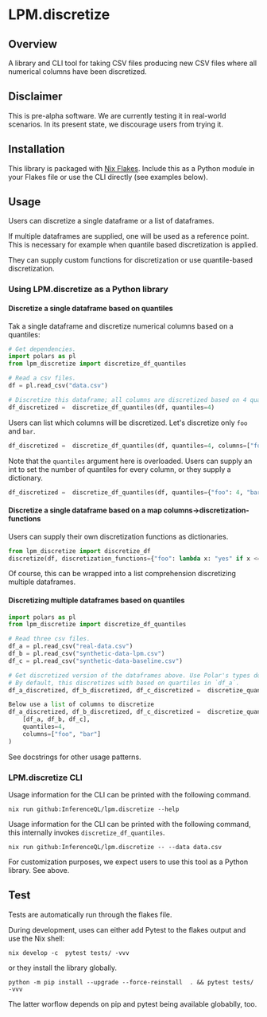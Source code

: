 # LPM.discretize

## Overview

A library and CLI tool for taking CSV files producing new CSV files where all
numerical columns have been discretized.

## Disclaimer
This is pre-alpha software. We are currently testing it in real-world scenarios. In its present state, we discourage users from trying it.

## Installation

This library is packaged with [Nix Flakes](https://nixos.wiki/wiki/Flakes).
Include this as a Python module in your Flakes file or use the CLI directly (see
examples below).

## Usage

Users can discretize a single dataframe or a list of dataframes.

If multiple dataframes are supplied, one will be used as a reference point. This
is necessary for example when quantile based discretization is applied.

They can supply custom functions for discretization or use quantile-based discretization.

### Using LPM.discretize as a Python library

#### Discretize a single dataframe based on quantiles
Tak a single dataframe and discretize numerical columns based on a quantiles:
```python
# Get dependencies.
import polars as pl
from lpm_discretize import discretize_df_quantiles

# Read a csv files.
df = pl.read_csv("data.csv")

# Discretize this dataframe; all columns are discretized based on 4 quantiles. 
df_discretized =  discretize_df_quantiles(df, quantiles=4)
```
Users can list which columns will be discretized. Let's discretize only `foo` and
`bar`.
```python
df_discretized =  discretize_df_quantiles(df, quantiles=4, columns=["foo", "bar"])
```

Note that the `quantiles` argument here is overloaded. Users can supply an int to set the
number of quantiles for every column, or they supply a dictionary.
```python
df_discretized =  discretize_df_quantiles(df, quantiles={"foo": 4, "bar": 2}))
```

#### Discretize a single dataframe based on a map columns->discretization-functions

Users can supply their own discretization functions as dictionaries.
```python
from lpm_discretize import discretize_df
discretize(df, discretization_functions={"foo": lambda x: "yes" if x <= 1 else "no", "bar": lambda x: "ja" if x <= 6 else "nein"})
```

Of course, this can be wrapped into a list comprehension discretizing multiple dataframes.

#### Discretizing multiple dataframes based on quantiles

```python
import polars as pl
from lpm_discretize import discretize_df_quantiles

# Read three csv files.
df_a = pl.read_csv("real-data.csv")
df_b = pl.read_csv("synthetic-data-lpm.csv")
df_c = pl.read_csv("synthetic-data-baseline.csv")

# Get discretized version of the dataframes above. Use Polar's types do decide what to discretize.
# By default, this discretizes with based on quartiles in `df_a`.
df_a_discretized, df_b_discretized, df_c_discretized =  discretize_quantiles([df_a, df_b, df_c], quantiles=4)
```

```python
Below use a list of columns to discretize
df_a_discretized, df_b_discretized, df_c_discretized =  discretize_quantiles(
    [df_a, df_b, df_c],
    quantiles=4,
    columns=["foo", "bar"]
)
```



See docstrings for other usage patterns.

### LPM.discretize CLI

Usage information for the CLI can be printed with the following command.
```shell
nix run github:InferenceQL/lpm.discretize --help
```

Usage information for the CLI can be printed with the following command, this
internally invokes `discretize_df_quantiles`.
```shell
nix run github:InferenceQL/lpm.discretize -- --data data.csv
```

For customization purposes, we expect users to use this tool as a Python
library. See above.

## Test

Tests are automatically run through the flakes file.

During development, uses can either add Pytest to the flakes output and use the Nix shell:
```shell
nix develop -c  pytest tests/ -vvv
```
or they install the library globally.
```shell
python -m pip install --upgrade --force-reinstall  . && pytest tests/ -vvv
```
The latter worflow depends on pip and pytest being available globablly, too.

